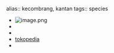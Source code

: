 alias:: kecombrang, kantan
tags:: species

- ![image.png](https://peach-geographical-bat-397.mypinata.cloud/ipfs/QmUY7UwzUfwPpL4iU48fjhvfigcTpdmzYCyn7MyQbUVoch)
-
-
- [tokopedia](https://www.tokopedia.com/maiyahflorist/bibit-tanaman-kecombrang-honje-etlingera-elatior-kantan-kincung?extParam=whid%3D11786941)
-
